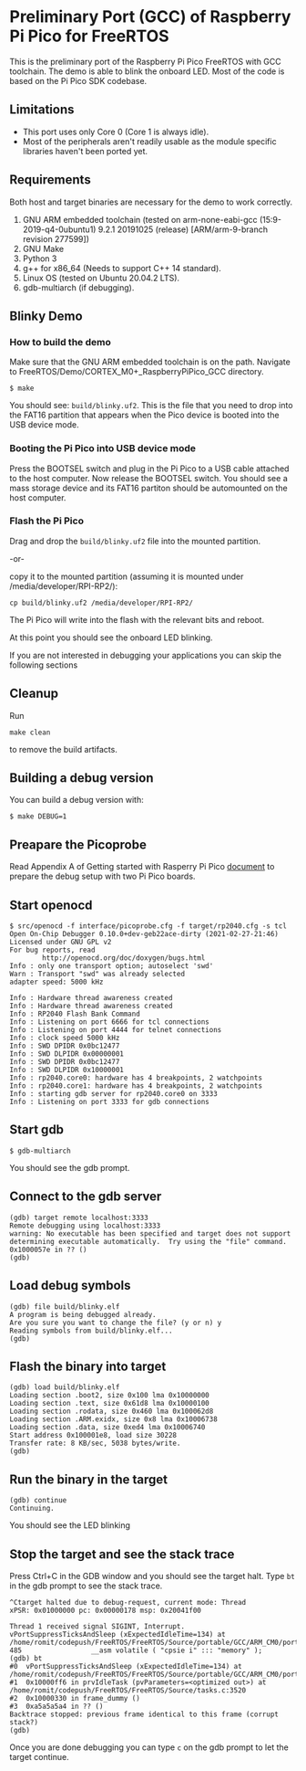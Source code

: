 # Preliminary Port (GCC) of Raspberry Pi Pico for FreeRTOS
This is the preliminary port of the Raspberry Pi Pico FreeRTOS with GCC
toolchain. The demo is able to blink the onboard LED. Most of the code is
based on the Pi Pico SDK codebase.

## Limitations
 - This port uses only Core 0 (Core 1 is always idle).
 - Most of the peripherals aren't readily usable as the module specific
   libraries haven't been ported yet.

## Requirements
Both host and target binaries are necessary for the demo to work correctly.

1. GNU ARM embedded toolchain (tested on arm-none-eabi-gcc (15:9-2019-q4-0ubuntu1) 9.2.1 20191025 (release) [ARM/arm-9-branch revision 277599])
2. GNU Make
3. Python 3
4. g++ for x86_64 (Needs to support C++ 14 standard).
5. Linux OS (tested on Ubuntu 20.04.2 LTS).
6. gdb-multiarch (if debugging).


## Blinky Demo
### How to build the demo
Make sure that the GNU ARM embedded toolchain is on the path. Navigate to
FreeRTOS/Demo/CORTEX_M0+_RaspberryPiPico_GCC directory.
```
$ make
```
You should see: ```build/blinky.uf2```. This is the file that you need to drop into the FAT16 partition that appears when the Pico device is booted
into the USB device mode.

### Booting the Pi Pico into USB device mode
Press the BOOTSEL switch and plug in the Pi Pico to a USB cable attached to
the host computer. Now release the BOOTSEL switch.
You should see a mass storage device and its FAT16 partiton should be 
automounted on the host computer.

### Flash the Pi Pico
Drag and drop the ```build/blinky.uf2``` file into the mounted partition.

-or-

copy it to the mounted partition (assuming it is mounted under /media/developer/RPI-RP2/):
```
cp build/blinky.uf2 /media/developer/RPI-RP2/
```

The Pi Pico will write into the flash with the relevant bits and reboot.

At this point you should see the onboard LED blinking.


If you are not interested in debugging your applications you can skip
the following sections

## Cleanup
Run
```
make clean
```
to remove the build artifacts.


## Building a debug version
You can build a debug version with:
```
$ make DEBUG=1
```

## Preapare the Picoprobe
Read Appendix A of Getting started with Rasperry Pi Pico [document](https://datasheets.raspberrypi.org/pico/getting-started-with-pico.pdf) to prepare
the debug setup with two Pi Pico boards.

## Start openocd

```
$ src/openocd -f interface/picoprobe.cfg -f target/rp2040.cfg -s tcl
Open On-Chip Debugger 0.10.0+dev-geb22ace-dirty (2021-02-27-21:46)
Licensed under GNU GPL v2
For bug reports, read
        http://openocd.org/doc/doxygen/bugs.html
Info : only one transport option; autoselect 'swd'
Warn : Transport "swd" was already selected
adapter speed: 5000 kHz

Info : Hardware thread awareness created
Info : Hardware thread awareness created
Info : RP2040 Flash Bank Command
Info : Listening on port 6666 for tcl connections
Info : Listening on port 4444 for telnet connections
Info : clock speed 5000 kHz
Info : SWD DPIDR 0x0bc12477
Info : SWD DLPIDR 0x00000001
Info : SWD DPIDR 0x0bc12477
Info : SWD DLPIDR 0x10000001
Info : rp2040.core0: hardware has 4 breakpoints, 2 watchpoints
Info : rp2040.core1: hardware has 4 breakpoints, 2 watchpoints
Info : starting gdb server for rp2040.core0 on 3333
Info : Listening on port 3333 for gdb connections
```

## Start gdb
```
$ gdb-multiarch
```

You should see the gdb prompt.

## Connect to the gdb server
```
(gdb) target remote localhost:3333
Remote debugging using localhost:3333
warning: No executable has been specified and target does not support
determining executable automatically.  Try using the "file" command.
0x1000057e in ?? ()
(gdb) 
```

## Load debug symbols
```
(gdb) file build/blinky.elf
A program is being debugged already.
Are you sure you want to change the file? (y or n) y
Reading symbols from build/blinky.elf...
(gdb) 
```

## Flash the binary into target
```
(gdb) load build/blinky.elf
Loading section .boot2, size 0x100 lma 0x10000000
Loading section .text, size 0x61d8 lma 0x10000100
Loading section .rodata, size 0x460 lma 0x100062d8
Loading section .ARM.exidx, size 0x8 lma 0x10006738
Loading section .data, size 0xed4 lma 0x10006740
Start address 0x100001e8, load size 30228
Transfer rate: 8 KB/sec, 5038 bytes/write.
(gdb) 
```

## Run the binary in the target
```
(gdb) continue
Continuing.
```
You should see the LED blinking

## Stop the target and see the stack trace
Press Ctrl+C in the GDB window and you should see the target halt. Type
```bt``` in the gdb prompt to see the stack trace.

```
^Ctarget halted due to debug-request, current mode: Thread 
xPSR: 0x01000000 pc: 0x00000178 msp: 0x20041f00

Thread 1 received signal SIGINT, Interrupt.
vPortSuppressTicksAndSleep (xExpectedIdleTime=134) at /home/romit/codepush/FreeRTOS/FreeRTOS/Source/portable/GCC/ARM_CM0/port.c:485
485                 __asm volatile ( "cpsie i" ::: "memory" );
(gdb) bt
#0  vPortSuppressTicksAndSleep (xExpectedIdleTime=134) at /home/romit/codepush/FreeRTOS/FreeRTOS/Source/portable/GCC/ARM_CM0/port.c:485
#1  0x10000ff6 in prvIdleTask (pvParameters=<optimized out>) at /home/romit/codepush/FreeRTOS/FreeRTOS/Source/tasks.c:3520
#2  0x10000330 in frame_dummy ()
#3  0xa5a5a5a4 in ?? ()
Backtrace stopped: previous frame identical to this frame (corrupt stack?)
(gdb) 
```

Once you are done debugging you can type ```c``` on the gdb prompt to let
the target continue.
